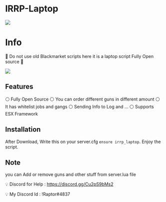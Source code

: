 # IRRP-Laptop
![](https://cdn.discordapp.com/attachments/965216545108267018/973656813528576100/BPT_MadewithOver_Logo_B.png)

# Info

 📌 Do not use old Blackmarket scripts here it is a laptop script Fully Open source 📌

![](https://cdn.discordapp.com/attachments/965216544126820392/988924342161264690/bandicam_2022-06-22_02-21-37-542.png)

## Features

⚪ Fully Open Source
⚪ You can order different guns in different amount
⚪ It has whitelist jobs and gangs
⚪ Sending Info to Log and ...
⚪ Supports ESX Framework

## Installation

After Download, Write this on your server.cfg `ensure irrp_laptop`. Enjoy the script.

## Note

you can Add or remove guns and other stuff from server.lua file

💡 Discord for Help : https://discord.gg/Cu2pS9bMs2

💡 My Discord Id : !Raptor#4837
